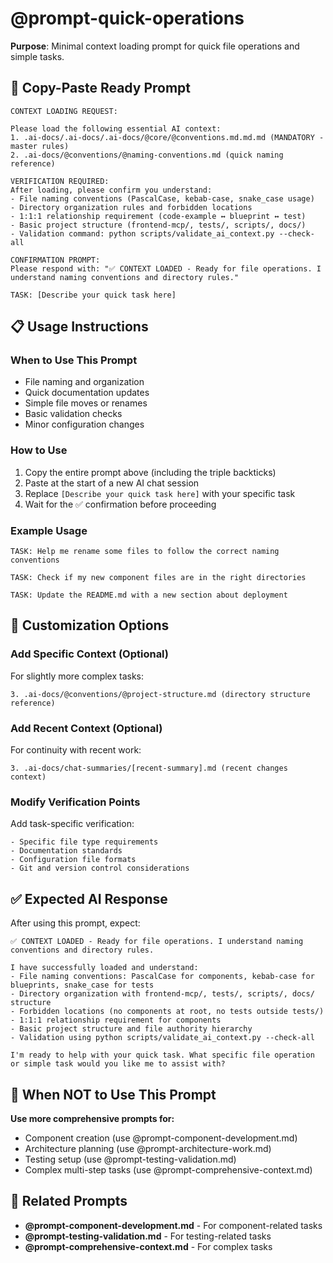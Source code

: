 # @prompt-quick-operations

**Purpose**: Minimal context loading prompt for quick file operations and simple tasks.

## 🎯 Copy-Paste Ready Prompt

```
CONTEXT LOADING REQUEST:

Please load the following essential AI context:
1. .ai-docs/.ai-docs/.ai-docs/@core/@conventions.md.md.md (MANDATORY - master rules)
2. .ai-docs/@conventions/@naming-conventions.md (quick naming reference)

VERIFICATION REQUIRED:
After loading, please confirm you understand:
- File naming conventions (PascalCase, kebab-case, snake_case usage)
- Directory organization rules and forbidden locations
- 1:1:1 relationship requirement (code-example ↔ blueprint ↔ test)
- Basic project structure (frontend-mcp/, tests/, scripts/, docs/)
- Validation command: python scripts/validate_ai_context.py --check-all

CONFIRMATION PROMPT:
Please respond with: "✅ CONTEXT LOADED - Ready for file operations. I understand naming conventions and directory rules."

TASK: [Describe your quick task here]
```

## 📋 Usage Instructions

### **When to Use This Prompt**
- File naming and organization
- Quick documentation updates
- Simple file moves or renames
- Basic validation checks
- Minor configuration changes

### **How to Use**
1. Copy the entire prompt above (including the triple backticks)
2. Paste at the start of a new AI chat session
3. Replace `[Describe your quick task here]` with your specific task
4. Wait for the ✅ confirmation before proceeding

### **Example Usage**
```
TASK: Help me rename some files to follow the correct naming conventions
```

```
TASK: Check if my new component files are in the right directories
```

```
TASK: Update the README.md with a new section about deployment
```

## 🔧 Customization Options

### **Add Specific Context (Optional)**
For slightly more complex tasks:
```
3. .ai-docs/@conventions/@project-structure.md (directory structure reference)
```

### **Add Recent Context (Optional)**
For continuity with recent work:
```
3. .ai-docs/chat-summaries/[recent-summary].md (recent changes context)
```

### **Modify Verification Points**
Add task-specific verification:
```
- Specific file type requirements
- Documentation standards
- Configuration file formats
- Git and version control considerations
```

## ✅ Expected AI Response

After using this prompt, expect:

```
✅ CONTEXT LOADED - Ready for file operations. I understand naming conventions and directory rules.

I have successfully loaded and understand:
- File naming conventions: PascalCase for components, kebab-case for blueprints, snake_case for tests
- Directory organization with frontend-mcp/, tests/, scripts/, docs/ structure
- Forbidden locations (no components at root, no tests outside tests/)
- 1:1:1 relationship requirement for components
- Basic project structure and file authority hierarchy
- Validation using python scripts/validate_ai_context.py --check-all

I'm ready to help with your quick task. What specific file operation or simple task would you like me to assist with?
```

## 🎯 When NOT to Use This Prompt

**Use more comprehensive prompts for:**
- Component creation (use @prompt-component-development.md)
- Architecture planning (use @prompt-architecture-work.md)
- Testing setup (use @prompt-testing-validation.md)
- Complex multi-step tasks (use @prompt-comprehensive-context.md)

## 🎯 Related Prompts

- **@prompt-component-development.md** - For component-related tasks
- **@prompt-testing-validation.md** - For testing-related tasks
- **@prompt-comprehensive-context.md** - For complex tasks
